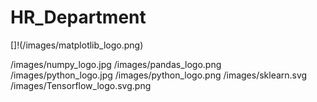 # HR_Department
[]!(/images/matplotlib_logo.png)

/images/numpy_logo.jpg
/images/pandas_logo.png
/images/python_logo.jpg
/images/python_logo.png
/images/sklearn.svg
/images/Tensorflow_logo.svg.png
